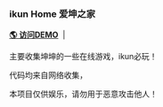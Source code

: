 ### ikun Home 爱坤之家

<a href="https://ikun.ee" target="blank"><strong>🌎 访问DEMO</strong></a>&nbsp;&nbsp;|&nbsp;&nbsp;

主要收集坤坤的一些在线游戏，ikun必玩！

代码均来自网络收集，

本项目仅供娱乐，请勿用于恶意攻击他人！
